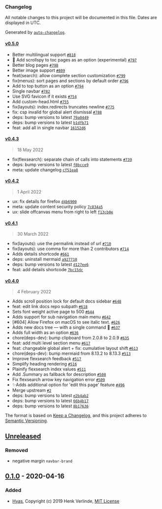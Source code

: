 ### Changelog

All notable changes to this project will be documented in this file. Dates are displayed in UTC.

Generated by [`auto-changelog`](https://github.com/CookPete/auto-changelog).

#### [v0.5.0](https://github.com/h-enk/doks/compare/v0.4.3...v0.5.0)

- Better multilingual support [`#818`](https://github.com/h-enk/doks/pull/818)
- 🧪 Add scrollspy to toc pages as an option (experimental) [`#797`](https://github.com/h-enk/doks/pull/797)
- Better blog pages [`#798`](https://github.com/h-enk/doks/pull/798)
- Better image support [`#809`](https://github.com/h-enk/doks/pull/809)
- feat(search): allow complete section customization [`#799`](https://github.com/h-enk/doks/pull/799)
- fix(menus): sort pages and sections by default order [`#796`](https://github.com/h-enk/doks/pull/796)
- Add to top button as an option [`#794`](https://github.com/h-enk/doks/pull/794)
- Single navbar [`#782`](https://github.com/h-enk/doks/pull/782)
- Use SVG favicon if it exists [`#754`](https://github.com/h-enk/doks/pull/754)
- Add custom-head.html [`#755`](https://github.com/h-enk/doks/pull/755)
- fix(layouts): index.redirects truncates newline [`#775`](https://github.com/h-enk/doks/pull/775)
- fix: csp invalid for global alert dismissal [`#788`](https://github.com/h-enk/doks/pull/788)
- deps: bump versions to latest [`79a0449`](https://github.com/h-enk/doks/commit/79a0449f15f0b9a3b77ee6d98a8d06e6fd94970b)
- deps: bump versions to latest [`b1dfb71`](https://github.com/h-enk/doks/commit/b1dfb71f9020d471611c32d847a2c54410819718)
- feat: add all in single navbar [`16152d6`](https://github.com/h-enk/doks/commit/16152d63609c5722186087742ad821779fb20fc0)

#### [v0.4.3](https://github.com/h-enk/doks/compare/v0.4.2...v0.4.3)

> 18 May 2022

- fix(flexsearch): separate chain of calls into statements [`#739`](https://github.com/h-enk/doks/pull/739)
- deps: bump versions to latest [`f8bcce9`](https://github.com/h-enk/doks/commit/f8bcce9e3ca966ff894e5c2f9be6324db99e23ce)
- meta: update changelog [`cf51ea8`](https://github.com/h-enk/doks/commit/cf51ea887dd12f79588f950988d0eb6c6895407f)

#### [v0.4.2](https://github.com/h-enk/doks/compare/v0.4.1...v0.4.2)

> 1 April 2022

- ux: fix details for firefox [`d4b6900`](https://github.com/h-enk/doks/commit/d4b6900c965da251d02834bf4a7eb17e6f12e3d2)
- meta: update content security policy [`7c834a5`](https://github.com/h-enk/doks/commit/7c834a5a11858f8eb47fca558d3eb620589f1275)
- ux: slide offcanvas menu from right to left [`f13cb0e`](https://github.com/h-enk/doks/commit/f13cb0e8de97d37c4a23e0062aeedc8cb84cb0ab)

#### [v0.4.1](https://github.com/h-enk/doks/compare/v0.4.0...v0.4.1)

> 30 March 2022

- fix(layouts): use the permalink instead of url [`#710`](https://github.com/h-enk/doks/pull/710)
- fix(layouts): use comma for more than 2 contributors [`#714`](https://github.com/h-enk/doks/pull/714)
- Adds details shortcode [`#661`](https://github.com/h-enk/doks/pull/661)
- deps: uninstall mermaid [`a927710`](https://github.com/h-enk/doks/commit/a92771068520221d33de724bd1f971760c640e5e)
- deps: bump versions to latest [`d127ee6`](https://github.com/h-enk/doks/commit/d127ee60b29915aff22f3ee4504f63db5c297847)
- feat: add details shortcode [`7bc15dc`](https://github.com/h-enk/doks/commit/7bc15dc0ec65b48b98f9150f72a2abf7a681ab1f)

#### [v0.4.0](https://github.com/h-enk/doks/compare/v0.3.5...v0.4.0)

> 4 February 2022

- Adds scroll position lock for default docs sidebar [`#648`](https://github.com/h-enk/doks/pull/648)
- feat: edit link docs repo subpath [`#618`](https://github.com/h-enk/doks/pull/618)
- Sets font weight active page to 500 [`#644`](https://github.com/h-enk/doks/pull/644)
- Adds support for sub navigation main menu [`#642`](https://github.com/h-enk/doks/pull/642)
- [#604] Allow Firefox on macOS to see italic text. [`#626`](https://github.com/h-enk/doks/pull/626)
- Adds new docs tree — with a single command 🤖  [`#637`](https://github.com/h-enk/doks/pull/637)
- Adds full width as an option [`#636`](https://github.com/h-enk/doks/pull/636)
- chore(deps-dev): bump clipboard from 2.0.8 to 2.0.9 [`#635`](https://github.com/h-enk/doks/pull/635)
- feat: add multi level section menu [`#617`](https://github.com/h-enk/doks/pull/617)
- feat: changeable global alert + fix: cumulative layout shift [`#613`](https://github.com/h-enk/doks/pull/613)
- chore(deps-dev): bump mermaid from 8.13.2 to 8.13.3 [`#513`](https://github.com/h-enk/doks/pull/513)
- Improve flexsearch feedback [`#517`](https://github.com/h-enk/doks/pull/517)
- Simplify heading rendering [`#516`](https://github.com/h-enk/doks/pull/516)
- Plainify flexsearch index values [`#511`](https://github.com/h-enk/doks/pull/511)
- Add .Summary as fallback for description [`#508`](https://github.com/h-enk/doks/pull/508)
- Fix flexsearch arrow key navigation error [`#509`](https://github.com/h-enk/doks/pull/509)
- ✨Adds additional option for 'edit this page' feature [`#496`](https://github.com/h-enk/doks/pull/496)
- Merge upstream [`#2`](https://github.com/h-enk/doks/pull/2)
- deps: bump versions to latest [`e2b4ab2`](https://github.com/h-enk/doks/commit/e2b4ab23df16d91d7171bc9977eee6750937d2d6)
- deps: bump versions to latest [`66b4b17`](https://github.com/h-enk/doks/commit/66b4b172597893735f2c8d572226bb556a1ce85f)
- deps: bump versions to latest [`8b17636`](https://github.com/h-enk/doks/commit/8b176366757eaed1f7ce9a9e1ad0127ff1620a48)

The format is based on [Keep a Changelog](https://keepachangelog.com/en/1.0.0/),
and this project adheres to [Semantic Versioning](https://semver.org/spec/v2.0.0.html).

## [Unreleased]
### Removed
- negative margin `navbar-brand`

## [0.1.0] - 2020-04-16
### Added
- [Hyas](https://github.com/h-enk/hyas), Copyright (c) 2019 Henk Verlinde, [MIT License](https://github.com/h-enk/hyas/blob/master/LICENSE)

[Unreleased]: https://github.com/h-enk/doks/compare/v0.1.0...HEAD
[0.1.0]: https://github.com/h-enk/doks/releases/tag/v0.1.0

